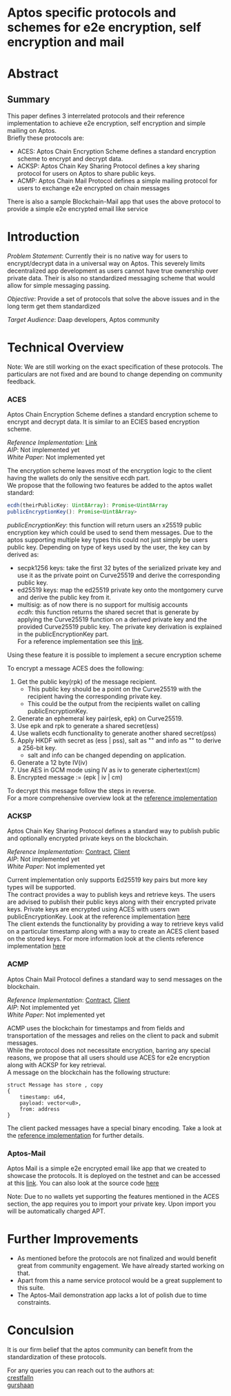 # Aptos specific protocols and schemes for e2e encryption, self encryption and mail
  
# Abstract
  
## Summary
  
This paper defines 3 interrelated protocols and their reference implementation to achieve e2e encryption, self encryption and simple mailing on Aptos.  
Briefly these protocols are:
* ACES: Aptos Chain Encryption Scheme defines a standard encryption scheme to encrypt and decrypt data.
* ACKSP: Aptos Chain Key Sharing Protocol defines a key sharing protocol for users on Aptos to share public keys.
* ACMP: Aptos Chain Mail Protocol defines a simple mailing protocol for users to exchange e2e encrypted on chain messages

There is also a sample Blockchain-Mail app that uses the above protocol to provide a simple e2e encrypted email like service  

# Introduction
  
*Problem Statement*: Currently their is no native way for users to encrypt/decrypt data in a universal way on Aptos. This severely limits decentralized app development as users cannot have true ownership over private data. Their is also no standardized messaging scheme that would allow for simple messaging passing.  
  
*Objective*: Provide a set of protocols that solve the above issues and in the long term get them standardized  
  
*Target Audience*: Daap developers, Aptos community

# Technical Overview

Note: We are still working on the exact specification of these protocols. The particulars are not fixed and are bound to change depending on community feedback.
  
### ACES
Aptos Chain Encryption Scheme defines a standard encryption scheme to encrypt and decrypt data. It is similar to an ECIES based encryption scheme.
  
*Reference Implementation*: [Link](https://github.com/crestfallnatwork/aces-js)  
*AIP*: Not implemented yet  
*White Paper*: Not implemented yet  
  
The encryption scheme leaves most of the encryption logic to the client having the wallets do only the sensitive ecdh part.  
We propose that the following two features be added to the aptos wallet standard:
```js
ecdh(theirPublicKey: Uint8Array): Promise<Uint8Array
publicEncryptionKey(): Promise<Uint8Array> 
```
*publicEncryptionKey*: this function will return users an x25519 public encryption key which could be used to send them messages. Due to the aptos supporting multiple key types this could not just simply be users public key. Depending on type of keys used by the user, the key can by derived as:  
* secpk1256 keys: take the first 32 bytes of the serialized private key and use it as the private point on Curve25519 and derive the corresponding public key.
* ed25519 keys: map the ed25519 private key onto the montgomery curve and derive the public key from it.
* multisig: as of now there is no support for multisig accounts  
*ecdh*: this function returns the shared secret that is generate by applying the Curve25519 function on a derived private key and the provided Curve25519 public key. The private key derivation is explained in the publicEncryptionKey part.  
For a reference implementation see this [link](https://github.com/crestfallnatwork/aces-js/blob/main/src/ecdh/impl.ts).

Using these feature it is possible to implement a secure encryption scheme  
  
To encrypt a message ACES does the following:  
1. Get the public key(rpk) of the message recipient. 
   * This public key should be a point on the Curve25519 with the recipient having the corresponding private key. 
   * This could be the output from the recipients wallet on calling publicEncryptionKey.
2. Generate an ephemeral key pair(esk, epk) on Curve25519.
3. Use epk and rpk to generate a shared secret(ess)
4. Use wallets ecdh functionality to generate another shared secret(pss)
5. Apply HKDF with secret as (ess | pss), salt as "" and info as "" to derive a 256-bit key.
   * salt and info can be changed depending on application.
6. Generate a 12 byte IV(iv)
7. Use AES in GCM mode using IV as iv to generate ciphertext(cm)
8. Encrypted message := (epk | iv | cm)
  
To decrypt this message follow the steps in reverse.  
For a more comprehensive overview look at the [reference implementation](https://github.com/crestfallnatwork/aces-js)  
  
### ACKSP
Aptos Chain Key Sharing Protocol defines a standard way to publish public and optionally encrypted private keys on the blockchain.  
   
*Reference Implementation*: [Contract](https://github.com/crestfallnatwork/acmp-contracts/blob/main/acmp/sources/acksp.move), [Client](https://github.com/crestfallnatwork/acksp-js)  
*AIP*: Not implemented yet  
*White Paper*: Not implemented yet  
  
Current implementation only supports Ed25519 key pairs but more key types will be supported.  
The contract provides a way to publish keys and retrieve keys. The users are advised to publish their public keys along with their encrypted private keys. Private keys are encrypted using ACES with users own publicEncryptionKey. Look at the reference implementation [here](https://github.com/crestfallnatwork/acmp-contracts/blob/main/acmp/sources/acksp.move)  
The client extends the functionality by providing a way to retrieve keys valid on a particular timestamp along with a way to create an ACES client based on the stored keys. For more information look at the clients reference implementation [here](https://github.com/crestfallnatwork/acksp-js)  

### ACMP
Aptos Chain Mail Protocol defines a standard way to send messages on the blockchain.  
  
*Reference Implementation*: [Contract](https://github.com/crestfallnatwork/acmp-contracts/blob/main/acmp/sources/acmp.move), [Client](https://github.com/crestfallnatwork/acmp-js)  
*AIP*: Not implemented yet  
*White Paper*: Not implemented yet  
  
ACMP uses the blockchain for timestamps and from fields and transportation of the messages and relies on the client to pack and submit messages.  
While the protocol does not necessitate encryption, barring any special reasons, we propose that all users should use ACES for e2e encryption along with ACKSP for key retrieval.  
A message on the blockchain has the following structure:  
```move
struct Message has store , copy
{
    timestamp: u64,
    payload: vector<u8>,
    from: address
}
```
The client packed messages have a special binary encoding. Take a look at the [reference implementation](https://github.com/crestfallnatwork/acmp-js) for further details.  
  
### Aptos-Mail  
Aptos Mail is a simple e2e encrypted email like app that we created to showcase the protocols. It is deployed on the testnet and can be accessed at this [link](https://aptos-mail.vercel.app/). You can also look at the source code [here](https://github.com/crestfallnatwork/aptos-mail)  

Note: Due to no wallets yet supporting the features mentioned in the ACES section, the app requires you to import your private key. Upon import you will be automatically charged APT.  
  
# Further Improvements  
  
* As mentioned before the protocols are not finalized and would benefit great from community engagement. We have already started working on that.
* Apart from this a name service protocol would be a great supplement to this suite. 
* The Aptos-Mail demonstration app lacks a lot of polish due to time constraints.

# Conculsion
  
It is our firm belief that the aptos community can benefit from the standardization of these protocols.  
  
For any queries you can reach out to the authors at:  
[crestfalln](mailto:mail@crestfalln.com)  
[gurshaan](mailto:)  
